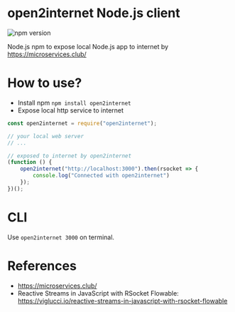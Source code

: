 open2internet Node.js client
=============================

![npm version](https://img.shields.io/npm/v/open2internet)

Node.js npm to expose local Node.js app to internet by https://microservices.club/

# How to use?

* Install npm `npm install open2internet`
* Expose local http service to internet

```javascript
const open2internet = require("open2internet");

// your local web server 
// ... 

// exposed to internet by open2internet
(function () {
    open2internet("http://localhost:3000").then(rsocket => {
        console.log("Connected with open2internet")
    });
})();
```

# CLI

Use `open2internet 3000` on terminal.

# References

* https://microservices.club/
* Reactive Streams in JavaScript with RSocket Flowable: https://viglucci.io/reactive-streams-in-javascript-with-rsocket-flowable
